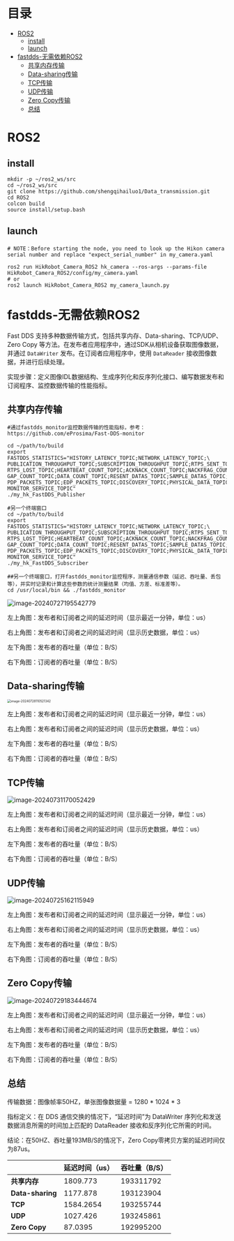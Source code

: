 # 目录

- [ROS2](#ros2)
  * [install](#install)
  * [launch](#launch)
- [fastdds-无需依赖ROS2](#fastdds-无需依赖ROS2)
  * [共享内存传输](#共享内存传输)
  * [Data-sharing传输](#Data-sharing传输)
  * [TCP传输](#TCP传输)
  * [UDP传输](#UDP传输)
  * [Zero Copy传输](#Zero-Copy传输)
  * [总结](#总结)

# ROS2

## install

```_
mkdir -p ~/ros2_ws/src
cd ~/ros2_ws/src
git clone https://github.com/shengqihailuo1/Data_transmission.git
cd ROS2
colcon build
source install/setup.bash
```

## launch

```
# NOTE：Before starting the node, you need to look up the Hikon camera serial number and replace "expect_serial_number" in my_camera.yaml

ros2 run HikRobot_Camera_ROS2 hk_camera --ros-args --params-file HikRobot_Camera_ROS2/config/my_camera.yaml
# or
ros2 launch HikRobot_Camera_ROS2 my_camera_launch.py
```





# fastdds-无需依赖ROS2

Fast DDS 支持多种数据传输方式，包括共享内存、Data-sharing、TCP/UDP、Zero Copy 等方法。在发布者应用程序中，通过SDK从相机设备获取图像数据，并通过 `DataWriter` 发布。在订阅者应用程序中，使用 `DataReader` 接收图像数据，并进行后续处理。

实现步骤：定义图像IDL数据结构、生成序列化和反序列化接口、编写数据发布和订阅程序、监控数据传输的性能指标。



## 共享内存传输

```
#通过fastdds_monitor监控数据传输的性能指标，参考：https://github.com/eProsima/Fast-DDS-monitor

cd ~/path/to/build
export FASTDDS_STATISTICS="HISTORY_LATENCY_TOPIC;NETWORK_LATENCY_TOPIC;\
PUBLICATION_THROUGHPUT_TOPIC;SUBSCRIPTION_THROUGHPUT_TOPIC;RTPS_SENT_TOPIC;\
RTPS_LOST_TOPIC;HEARTBEAT_COUNT_TOPIC;ACKNACK_COUNT_TOPIC;NACKFRAG_COUNT_TOPIC;\
GAP_COUNT_TOPIC;DATA_COUNT_TOPIC;RESENT_DATAS_TOPIC;SAMPLE_DATAS_TOPIC;\
PDP_PACKETS_TOPIC;EDP_PACKETS_TOPIC;DISCOVERY_TOPIC;PHYSICAL_DATA_TOPIC;\
MONITOR_SERVICE_TOPIC"
./my_hk_FastDDS_Publisher
 
#另一个终端窗口
cd ~/path/to/build
export FASTDDS_STATISTICS="HISTORY_LATENCY_TOPIC;NETWORK_LATENCY_TOPIC;\
PUBLICATION_THROUGHPUT_TOPIC;SUBSCRIPTION_THROUGHPUT_TOPIC;RTPS_SENT_TOPIC;\
RTPS_LOST_TOPIC;HEARTBEAT_COUNT_TOPIC;ACKNACK_COUNT_TOPIC;NACKFRAG_COUNT_TOPIC;\
GAP_COUNT_TOPIC;DATA_COUNT_TOPIC;RESENT_DATAS_TOPIC;SAMPLE_DATAS_TOPIC;\
PDP_PACKETS_TOPIC;EDP_PACKETS_TOPIC;DISCOVERY_TOPIC;PHYSICAL_DATA_TOPIC;\
MONITOR_SERVICE_TOPIC"
./my_hk_FastDDS_Subscriber

##另一个终端窗口，打开fastdds_monitor监控程序，测量通信参数（延迟、吞吐量、丢包等），并实时记录和计算这些参数的统计测量结果（均值、方差、标准差等）。 
cd /usr/local/bin && ./fastdds_monitor
```

![image-20240727195542779](./assets/image-20240727195542779.png)

左上角图：发布者和订阅者之间的延迟时间（显示最近一分钟，单位：us）

右上角图：发布者和订阅者之间的延迟时间（显示历史数据，单位：us）

左下角图：发布者的吞吐量（单位：B/S）

右下角图：订阅者的吞吐量（单位：B/S）



## Data-sharing传输

<img src="./assets/image-20240728110521342.png" alt="image-20240728110521342" style="zoom:50%;" />

左上角图：发布者和订阅者之间的延迟时间（显示最近一分钟，单位：us）

右上角图：发布者和订阅者之间的延迟时间（显示历史数据，单位：us）

左下角图：发布者的吞吐量（单位：B/S）

右下角图：订阅者的吞吐量（单位：B/S）



## TCP传输

![image-20240731170052429](./assets/image-20240731170052429.png)

左上角图：发布者和订阅者之间的延迟时间（显示最近一分钟，单位：us）

右上角图：发布者和订阅者之间的延迟时间（显示历史数据，单位：us）

左下角图：发布者的吞吐量（单位：B/S）

右下角图：订阅者的吞吐量（单位：B/S）



## UDP传输

![image-20240725162115949](./assets/image-20240725162115949.png)

左上角图：发布者和订阅者之间的延迟时间（显示最近一分钟，单位：us）

右上角图：发布者和订阅者之间的延迟时间（显示历史数据，单位：us）

左下角图：发布者的吞吐量（单位：B/S）

右下角图：订阅者的吞吐量（单位：B/S）



## Zero Copy传输

![image-20240729183444674](./assets/image-20240729183444674.png)

左上角图：发布者和订阅者之间的延迟时间（显示最近一分钟，单位：us）

右上角图：发布者和订阅者之间的延迟时间（显示历史数据，单位：us）

左下角图：发布者的吞吐量（单位：B/S）

右下角图：订阅者的吞吐量（单位：B/S）



## 总结

传输数据：图像帧率50HZ，单张图像数据量 = 1280 * 1024 * 3

指标定义：在 DDS 通信交换的情况下，“延迟时间”为 DataWriter 序列化和发送数据消息所需的时间加上匹配的 DataReader 接收和反序列化它所需的时间。 

结论：在50HZ、吞吐量193MB/S的情况下，Zero Copy零拷贝方案的延迟时间仅为87us。

|                  | 延迟时间（us） | 吞吐量（B/S） |
| ---------------- | -------------- | ------------- |
| **共享内存**     | 1809.773       | 193311792     |
| **Data-sharing** | 1177.878       | 193123904     |
| **TCP**          | 1584.2654      | 193255744     |
| **UDP**          | 1027.426       | 193245861     |
| **Zero Copy**    | 87.0395        | 192995200     |









